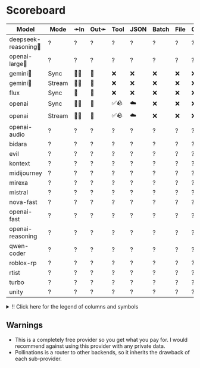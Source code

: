 # Scoreboard

| Model               | Mode   | ➛In   | Out➛   | Tool | JSON | Batch | File | Cite | Text | Probs | Limits | Usage | Finish |
| ------------------- | ------ | ----- | ------ | ---- | ---- | ----- | ---- | ---- | ---- | ----- | ------ | ----- | ------ |
| deepseek-reasoning🥇 | ?      | ?     | ?      | ?    | ?    | ?     | ?    | ?    | ?    | ?     | ?      | ?     | ?      |
| openai-large🥈       | ?      | ?     | ?      | ?    | ?    | ?     | ?    | ?    | ?    | ?     | ?      | ?     | ?      |
| gemini🥉             | Sync   | 💬📸  | 💬     | ❌   | ❌   | ❌    | ❌   | ❌   | 🌱   | ❌    | ❌     | ✅    | ✅     |
| gemini🥉             | Stream | 💬📸  | 💬     | ❌   | ❌   | ❌    | ❌   | ❌   | 🌱   | ❌    | ❌     | ❌    | ✅     |
| flux                | Sync   | 💬    | 📸     | ❌   | ❌   | ❌    | ❌   | ❌   | 🌱   | ❌    | ❌     | ❌    | ❌     |
| openai              | Sync   | 💬📸  | 💬     | ✅🪨 | ☁️   | ❌    | ❌   | ❌   | 🌱   | ❌    | ❌     | ✅    | ✅     |
| openai              | Stream | 💬📸  | 💬     | ✅🪨 | ☁️   | ❌    | ❌   | ❌   | 🌱   | ❌    | ❌     | ❌    | ✅     |
| openai-audio        | ?      | ?     | ?      | ?    | ?    | ?     | ?    | ?    | ?    | ?     | ?      | ?     | ?      |
| bidara              | ?      | ?     | ?      | ?    | ?    | ?     | ?    | ?    | ?    | ?     | ?      | ?     | ?      |
| evil                | ?      | ?     | ?      | ?    | ?    | ?     | ?    | ?    | ?    | ?     | ?      | ?     | ?      |
| kontext             | ?      | ?     | ?      | ?    | ?    | ?     | ?    | ?    | ?    | ?     | ?      | ?     | ?      |
| midijourney         | ?      | ?     | ?      | ?    | ?    | ?     | ?    | ?    | ?    | ?     | ?      | ?     | ?      |
| mirexa              | ?      | ?     | ?      | ?    | ?    | ?     | ?    | ?    | ?    | ?     | ?      | ?     | ?      |
| mistral             | ?      | ?     | ?      | ?    | ?    | ?     | ?    | ?    | ?    | ?     | ?      | ?     | ?      |
| nova-fast           | ?      | ?     | ?      | ?    | ?    | ?     | ?    | ?    | ?    | ?     | ?      | ?     | ?      |
| openai-fast         | ?      | ?     | ?      | ?    | ?    | ?     | ?    | ?    | ?    | ?     | ?      | ?     | ?      |
| openai-reasoning    | ?      | ?     | ?      | ?    | ?    | ?     | ?    | ?    | ?    | ?     | ?      | ?     | ?      |
| qwen-coder          | ?      | ?     | ?      | ?    | ?    | ?     | ?    | ?    | ?    | ?     | ?      | ?     | ?      |
| roblox-rp           | ?      | ?     | ?      | ?    | ?    | ?     | ?    | ?    | ?    | ?     | ?      | ?     | ?      |
| rtist               | ?      | ?     | ?      | ?    | ?    | ?     | ?    | ?    | ?    | ?     | ?      | ?     | ?      |
| turbo               | ?      | ?     | ?      | ?    | ?    | ?     | ?    | ?    | ?    | ?     | ?      | ?     | ?      |
| unity               | ?      | ?     | ?      | ?    | ?    | ?     | ?    | ?    | ?    | ?     | ?      | ?     | ?      |
<details>
<summary>‼️ Click here for the legend of columns and symbols</summary>

- 🏠: Runs locally.
- Sync:   Runs synchronously, the reply is only returned once completely generated
- Stream: Streams the reply as it is generated. Occasionally less features are supported in this mode
- 🧠: Has chain-of-thought thinking process
    - Both redacted (Anthropic, Gemini, OpenAI) and explicit (Deepseek R1, Qwen3, etc)
    - Many models can be used in both mode. In this case they will have two rows, one with thinking and one
      without. It is frequent that certain functionalities are limited in thinking mode, like tool calling.
- ✅: Implemented and works great
- ❌: Not supported by genai. The provider may support it, but genai does not (yet). Please send a PR to add
  it!
- 💬: Text
- 📄: PDF: process a PDF as input, possibly with OCR
- 📸: Image: process an image as input; most providers support PNG, JPG, WEBP and non-animated GIF, or generate images
- 🎤: Audio: process an audio file (e.g. MP3, WAV, Flac, Opus) as input, or generate audio
- 🎥: Video: process a video (e.g. MP4) as input, or generate a video (e.g. Veo 3)
- 💨: Feature is flaky (Tool calling) or inconsistent (Usage is not always reported)
- 🌐: Country where the company is located
- Tool: Tool calling, using [genai.ToolDef](https://pkg.go.dev/github.com/maruel/genai#ToolDef); best is ✅🪨🕸️
		- 🪨: Tool calling can be forced; aka you can force the model to call a tool. This is great.
		- 🕸️: Web search
- JSON: ability to output JSON in free form, or with a forced schema specified as a Go struct
    - ✅: Supports both free form and with a schema
    - ☁️ :Supports only free form
		- 📐: Supports only a schema
- Batch: Process asynchronously batches during off peak hours at a discounts
- Text: Text features
    - '🌱': Seed option for deterministic output
    - '📏': MaxTokens option to cap the amount of returned tokens
    - '🛑': Stop sequence to stop generation when a token is generated
- File: Upload and store large files via a separate API
- Cite: Citation generation from a provided document, specially useful for RAG
- Probs: Return logprobs to analyse each token probabilities
- Limits: Returns the rate limits, including the remaining quota
</details>

## Warnings

- This is a completely free provider so you get what you pay for. I would recommend against using this provider with any private data.
- Pollinations is a router to other backends, so it inherits the drawback of each sub-provider.
